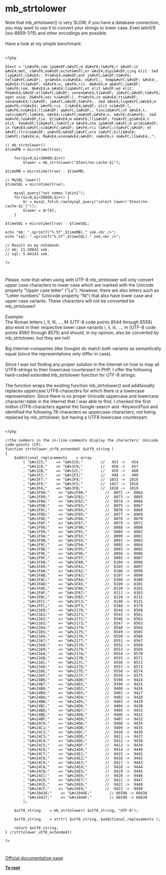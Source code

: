 # mb_strtolower



Note that mb_strtolower() is very SLOW, if you have a database connection, you may want to use it to convert your strings to lower case. Even latin1/9 (iso-8859-1/15) and other encodings are possible.<br><br>Have a look at my simple benchmark:<br><br>

```
<?php

$text = "L&#xF6;rem ip&#xDF;&#xFC;m d&#xF6;l&#xF6;r &#xDF;it &#xE4;met, c&#xF6;n&#xDF;ectet&#xFC;er &#xE4;dipi&#xDF;cing elit. Sed lig&#xFC;l&#xE4;. Pr&#xE4;e&#xDF;ent j&#xFC;&#xDF;t&#xF6; tell&#xFC;&#xDF;, gr&#xE4;vid&#xE4; e&#xFC;, temp&#xFC;&#xDF; &#xE4;, m&#xE4;tti&#xDF; n&#xF6;n, &#xF6;rci. N&#xE4;m q&#xFC;i&#xDF; l&#xF6;rem. N&#xE4;m &#xE4;liq&#xFC;et elit &#xDF;ed elit. Ph&#xE4;&#xDF;ell&#xFC;&#xDF; venen&#xE4;ti&#xDF; j&#xFC;&#xDF;t&#xF6; eget enim. D&#xF6;nec ni&#xDF;l. Pr&#xF6;in m&#xE4;tti&#xDF; venen&#xE4;ti&#xDF; j&#xFC;&#xDF;t&#xF6;. Sed &#xE4;liq&#xFC;&#xE4;m p&#xF6;rt&#xE4; &#xF6;rci. Cr&#xE4;&#xDF; elit ni&#xDF;l, c&#xF6;nv&#xE4;lli&#xDF; q&#xFC;i&#xDF;, tincid&#xFC;nt &#xE4;t, vehic&#xFC;l&#xE4; &#xE4;cc&#xFC;m&#xDF;&#xE4;n, &#xF6;di&#xF6;. Sed m&#xF6;le&#xDF;tie. Eti&#xE4;m m&#xF6;lli&#xDF; fe&#xFC;gi&#xE4;t elit. Ve&#xDF;tib&#xFC;l&#xFC;m &#xE4;nte ip&#xDF;&#xFC;m primi&#xDF; in f&#xE4;&#xFC;cib&#xFC;&#xDF; &#xF6;rci l&#xFC;ct&#xFC;&#xDF; et &#xFC;ltrice&#xDF; p&#xF6;&#xDF;&#xFC;ere c&#xFC;bili&#xE4; C&#xFC;r&#xE4;e; M&#xE4;ecen&#xE4;&#xDF; n&#xF6;n n&#xFC;ll&#xE4;.";

// mb_strtolower()
$timeMB = microtime(true);     
              
    for($i=0;$i<30000;$i++) 
        $lower = mb_strtolower("$text/no-cache-$i");

$timeMB = microtime(true) - $timeMB;

// MySQL lower()
$timeSQL = microtime(true);    

    mysql_query("set names latin1");               
    for($i=0;$i<30000;$i++) { 
        $r = mysql_fetch_row(mysql_query("select lower('$text/no-cache-$i')"));
        $lower = $r[0];
    }

$timeSQL = microtime(true) - $timeSQL;

echo "mb: ".sprintf("%.5f",$timeMB)." sek.<br />";
echo "sql: ".sprintf("%.5f",$timeSQL)." sek.<br />";

// Result on my notebook:
// mb: 11.50642 sek.
// sql: 5.44143 sek.

?>
```
  

#

Please, note that when using with UTF-8 mb_strtolower will only convert upper case characters to lower case which are marked with the Unicode property "Upper case letter" ("Lu"). However, there are also letters such as "Letter numbers" (Unicode property "Nl") that also have lower case and upper case variants. These characters will not be converted be mb_strtolower!<br><br>Example:<br>The Roman letters &#x2160;, &#x2161;, &#x2162;, ..., &#x216F; (UTF-8 code points 8544 through 8559) also exist in their respective lower case variants &#x2170;, &#x2171;, &#x2172;, ..., &#x217F; (UTF-8 code points 8560 through 8575) and should, in my opinion, also be converted by mb_strtolower, but they are not!<br><br>Big internet-companies (like Google) do match both variants as semantically equal (since the representations only differ in case).<br><br>Since I was not finding any proper solution in the internet on how to map all UTF8-strings to their lowercase counterpart in PHP, I offer the following hard-coded extended mb_strtolower function for UTF-8 strings:<br><br>The function wraps the existing function mb_strtolower() and additionally replaces uppercase UTF8-characters for which there is a lowercase representation. Since there is no proper Unicode uppercase and lowercase character-table in the internet that I was able to find, I checked the first million UTF8-characters against the Google-search and -KeywordTool and identified the following 78 characters as uppercase-characters, not being replaced by mb_strtolower, but having a UTF8 lowercase counterpart.<br><br>

```
<?php

//the numbers in the in-line-comments display the characters' Unicode code-points (CP).
function strtolower_utf8_extended( $utf8_string )
{
    $additional_replacements    = array
        ( "&#x1C5;"    => "&#x1C6;"        //   453 ->   454
        , "&#x1C8;"    => "&#x1C9;"        //   456 ->   457
        , "&#x1CB;"    => "&#x1CC;"        //   459 ->   460
        , "&#x1F2;"    => "&#x1F3;"        //   498 ->   499
        , "&#x3F7;"    => "&#x3F8;"        //  1015 ->  1016
        , "&#x3F9;"    => "&#x3F2;"        //  1017 ->  1010
        , "&#x3FA;"    => "&#x3FB;"        //  1018 ->  1019
        , "&#x1F88;"    => "&#x1F80;"        //  8072 ->  8064
        , "&#x1F89;"    => "&#x1F81;"        //  8073 ->  8065
        , "&#x1F8A;"    => "&#x1F82;"        //  8074 ->  8066
        , "&#x1F8B;"    => "&#x1F83;"        //  8075 ->  8067
        , "&#x1F8C;"    => "&#x1F84;"        //  8076 ->  8068
        , "&#x1F8D;"    => "&#x1F85;"        //  8077 ->  8069
        , "&#x1F8E;"    => "&#x1F86;"        //  8078 ->  8070
        , "&#x1F8F;"    => "&#x1F87;"        //  8079 ->  8071
        , "&#x1F98;"    => "&#x1F90;"        //  8088 ->  8080
        , "&#x1F99;"    => "&#x1F91;"        //  8089 ->  8081
        , "&#x1F9A;"    => "&#x1F92;"        //  8090 ->  8082
        , "&#x1F9B;"    => "&#x1F93;"        //  8091 ->  8083
        , "&#x1F9C;"    => "&#x1F94;"        //  8092 ->  8084
        , "&#x1F9D;"    => "&#x1F95;"        //  8093 ->  8085
        , "&#x1F9E;"    => "&#x1F96;"        //  8094 ->  8086
        , "&#x1F9F;"    => "&#x1F97;"        //  8095 ->  8087
        , "&#x1FA8;"    => "&#x1FA0;"        //  8104 ->  8096
        , "&#x1FA9;"    => "&#x1FA1;"        //  8105 ->  8097
        , "&#x1FAA;"    => "&#x1FA2;"        //  8106 ->  8098
        , "&#x1FAB;"    => "&#x1FA3;"        //  8107 ->  8099
        , "&#x1FAC;"    => "&#x1FA4;"        //  8108 ->  8100
        , "&#x1FAD;"    => "&#x1FA5;"        //  8109 ->  8101
        , "&#x1FAE;"    => "&#x1FA6;"        //  8110 ->  8102
        , "&#x1FAF;"    => "&#x1FA7;"        //  8111 ->  8103
        , "&#x1FBC;"    => "&#x1FB3;"        //  8124 ->  8115
        , "&#x1FCC;"    => "&#x1FC3;"        //  8140 ->  8131
        , "&#x1FFC;"    => "&#x1FF3;"        //  8188 ->  8179
        , "&#x2160;"    => "&#x2170;"        //  8544 ->  8560
        , "&#x2161;"    => "&#x2171;"        //  8545 ->  8561
        , "&#x2162;"    => "&#x2172;"        //  8546 ->  8562
        , "&#x2163;"    => "&#x2173;"        //  8547 ->  8563
        , "&#x2164;"    => "&#x2174;"        //  8548 ->  8564
        , "&#x2165;"    => "&#x2175;"        //  8549 ->  8565
        , "&#x2166;"    => "&#x2176;"        //  8550 ->  8566
        , "&#x2167;"    => "&#x2177;"        //  8551 ->  8567
        , "&#x2168;"    => "&#x2178;"        //  8552 ->  8568
        , "&#x2169;"    => "&#x2179;"        //  8553 ->  8569
        , "&#x216A;"    => "&#x217A;"        //  8554 ->  8570
        , "&#x216B;"    => "&#x217B;"        //  8555 ->  8571
        , "&#x216C;"    => "&#x217C;"        //  8556 ->  8572
        , "&#x216D;"    => "&#x217D;"        //  8557 ->  8573
        , "&#x216E;"    => "&#x217E;"        //  8558 ->  8574
        , "&#x216F;"    => "&#x217F;"        //  8559 ->  8575
        , "&#x24B6;"    => "&#x24D0;"        //  9398 ->  9424
        , "&#x24B7;"    => "&#x24D1;"        //  9399 ->  9425
        , "&#x24B8;"    => "&#x24D2;"        //  9400 ->  9426
        , "&#x24B9;"    => "&#x24D3;"        //  9401 ->  9427
        , "&#x24BA;"    => "&#x24D4;"        //  9402 ->  9428
        , "&#x24BB;"    => "&#x24D5;"        //  9403 ->  9429
        , "&#x24BC;"    => "&#x24D6;"        //  9404 ->  9430
        , "&#x24BD;"    => "&#x24D7;"        //  9405 ->  9431
        , "&#x24BE;"    => "&#x24D8;"        //  9406 ->  9432
        , "&#x24BF;"    => "&#x24D9;"        //  9407 ->  9433
        , "&#x24C0;"    => "&#x24DA;"        //  9408 ->  9434
        , "&#x24C1;"    => "&#x24DB;"        //  9409 ->  9435
        , "&#x24C2;"    => "&#x24DC;"        //  9410 ->  9436
        , "&#x24C3;"    => "&#x24DD;"        //  9411 ->  9437
        , "&#x24C4;"    => "&#x24DE;"        //  9412 ->  9438
        , "&#x24C5;"    => "&#x24DF;"        //  9413 ->  9439
        , "&#x24C6;"    => "&#x24E0;"        //  9414 ->  9440
        , "&#x24C7;"    => "&#x24E1;"        //  9415 ->  9441
        , "&#x24C8;"    => "&#x24E2;"        //  9416 ->  9442
        , "&#x24C9;"    => "&#x24E3;"        //  9417 ->  9443
        , "&#x24CA;"    => "&#x24E4;"        //  9418 ->  9444
        , "&#x24CB;"    => "&#x24E5;"        //  9419 ->  9445
        , "&#x24CC;"    => "&#x24E6;"        //  9420 ->  9446
        , "&#x24CD;"    => "&#x24E7;"        //  9421 ->  9447
        , "&#x24CE;"    => "&#x24E8;"        //  9422 ->  9448
        , "&#x24CF;"    => "&#x24E9;"        //  9423 ->  9449
        , "&#x10426;"    => "&#x1044E;"        // 66598 -> 66638
        , "&#x10427;"    => "&#x1044F;"        // 66599 -> 66639
        );
    
    $utf8_string    = mb_strtolower( $utf8_string, "UTF-8");
    
    $utf8_string    = strtr( $utf8_string, $additional_replacements );
    
    return $utf8_string;
} //strtolower_utf8_extended()

?>
```
  

#

[Official documentation page](https://www.php.net/manual/en/function.mb-strtolower.php)

**[To root](/README.md)**